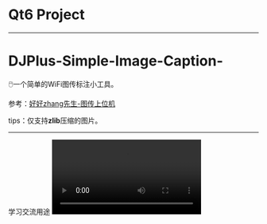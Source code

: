 # Qt6 Project

****

# DJPlus-Simple-Image-Caption-

🖱️一个简单的WiFi图传标注小工具。

参考：[好好zhang先生-图传上位机](https://blog.csdn.net/qq_39217004/article/details/125337767?spm=1001.2014.3001.5502)

tips：仅支持**zlib**压缩的图片。

***

学习交流用途
![](https://i.imgur.com/k1ybpHP.mp4)

